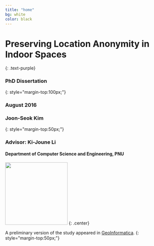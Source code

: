 ```yaml
---
title: "home"
bg: white
color: black
---
```


# **Preserving Location Anonymity in Indoor Spaces**
{: .text-purple}



### PhD Dissertation
{: style="margin-top:100px;"}


### August 2016


### Joon-Seok Kim
{: style="margin-top:50px;"}

### Advisor: Ki-Joune Li

#### Department of Computer Science and Engineering, PNU

[<img width="200" src="{{site.url}}img/pnu_signature.gif">](http://pusan.ac.kr/)
{: .center}

A preliminary version of the study appeared in [GeoInformatica](http://link.springer.com/article/10.1007%2Fs10707-015-0241-y).
{: style="margin-top:50px;"}

